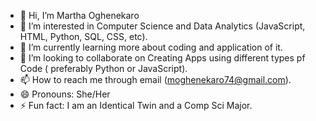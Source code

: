 - 👋 Hi, I’m Martha Oghenekaro
- 👀 I’m interested in Computer Science and Data Analytics (JavaScript, HTML, Python, SQL, CSS, etc).
- 🌱 I’m currently learning more about coding and application of it.
- 💞️ I’m looking to collaborate on Creating Apps using different types pf Code ( preferably Python or JavaScript).
- 📫 How to reach me through email (moghenekaro74@gmail.com).
- 😄 Pronouns: She/Her
- ⚡ Fun fact: I am an Identical Twin and a Comp Sci Major.

<!---
moghenekaro74/moghenekaro74 is a ✨ special ✨ repository because its `README.md` (this file) appears on your GitHub profile.
You can click the Preview link to take a look at your changes.
--->
